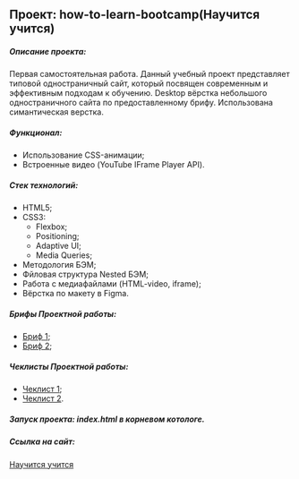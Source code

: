 ## Проект: how-to-learn-bootcamp(Научится учится)

##### Описание проекта:
Первая самостоятельная работа.
Данный учебный проект представляет типовой одностраничный сайт, который посвящен современным и эффективным подходам к обучению.
Desktop вёрстка небольшого одностраничного сайта по предоставленному брифу. Использована симантическая верстка.

##### Функционал:
- Использование CSS-анимации;
- Встроенные видео (YouTube IFrame Player API).

##### Стек технологий:
- HTML5;
- CSS3:
  - Flexbox;
  - Positioning;
  - Adaptive UI;
  - Media Queries;
- Методология БЭМ;
- Фйловая структура Nested БЭМ;
- Работа с медиафайлами (HTML-video, iframe);
- Вёрстка по макету в Figma.

##### Брифы Проектной работы:
- [Бриф 1](https://code.s3.yandex.net/web-developer/project-1/sprint-1-brief.pdf);
- [Бриф 2](https://code.s3.yandex.net/web-developer/project-1/sprint-2-brief.pdf);

##### Чеклисты Проектной работы:
- [Чеклист 1](https://code.s3.yandex.net/web-developer/checklists/new-program/checklist-1/index.html);
- [Чеклист 2](https://code.s3.yandex.net/web-developer/checklists/new-program/checklist-2/index.html).

##### Запуск проекта: index.html в корневом котологе.

##### Ссылка на сайт:

<div>
  <a href="https://sasmus12.github.io/how-to-learn-bootcamp/">Научится учится</a>
</div>
